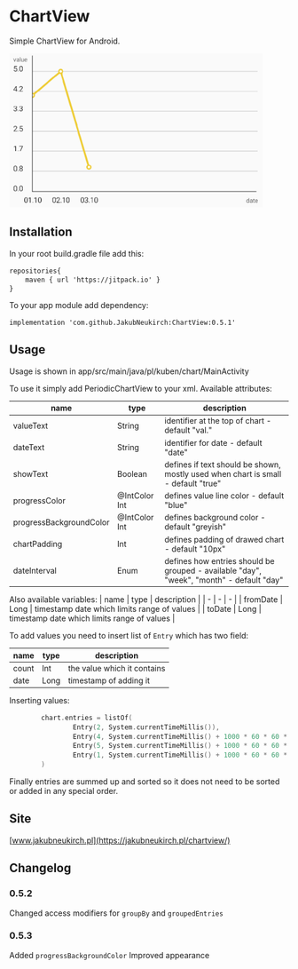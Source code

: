 # ChartView
Simple ChartView for Android.

![screenshot](https://github.com/JakubNeukirch/ChartView/blob/master/newappearance.PNG)

## Installation
In your root build.gradle file add this:
```
repositories{
    maven { url 'https://jitpack.io' }
}
```
To your app module add dependency:
```
implementation 'com.github.JakubNeukirch:ChartView:0.5.1'
```
## Usage
Usage is shown in app/src/main/java/pl/kuben/chart/MainActivity

To use it simply add PeriodicChartView to your xml. Available attributes:

| name | type | description |
| - | - | - |
| valueText | String | identifier at the top of chart - default "val." |
| dateText | String | identifier for date - default "date" |
| showText | Boolean | defines if text should be shown, mostly used when chart is small - default "true" |
| progressColor | @IntColor Int | defines value line color - default "blue" |
| progressBackgroundColor | @IntColor Int | defines background color - default "greyish" |
| chartPadding | Int | defines padding of drawed chart - default "10px" |
| dateInterval | Enum | defines how entries should be grouped - available "day", "week", "month" - default "day" |

Also available variables:
| name | type | description |
| - | - | - |
| fromDate | Long | timestamp date which limits range of values |
| toDate | Long | timestamp date which limits range of values |

To add values you need to insert list of  `Entry` which has two field:

| name | type | description |
| - | - | - |
| count | Int | the value which it contains |
| date | Long | timestamp of adding it |

Inserting values:
```kotlin
        chart.entries = listOf(
                Entry(2, System.currentTimeMillis()),
                Entry(4, System.currentTimeMillis() + 1000 * 60 * 60 * 24),
                Entry(5, System.currentTimeMillis() + 1000 * 60 * 60 * 24 * 2),
                Entry(1, System.currentTimeMillis() + 1000 * 60 * 60 * 24 * 3)
        )
```
  
  Finally entries are summed up and sorted so it does not need to be sorted or added in any special order.
  
  ## Site
[www.jakubneukirch.pl](https://jakubneukirch.pl/chartview/)

## Changelog

### 0.5.2
Changed access modifiers for `groupBy` and `groupedEntries`

### 0.5.3
Added `progressBackgroundColor`
Improved appearance